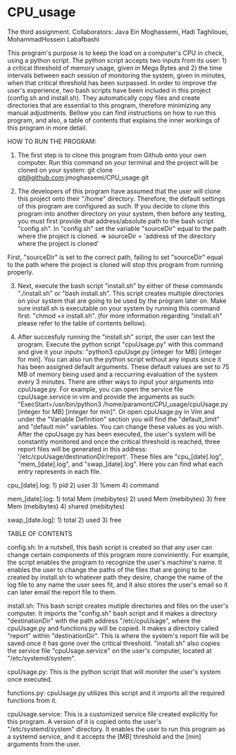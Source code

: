 # CPU_usage
The third assignment.
Collaborators:
  Java Ein Moghassemi, 
  Hadi Taghilouei, 
  MohammadHossein Labafbashi

This program's purpose is to keep the load on a computer's CPU in check, using a python script. The python script accepts two inputs from its user: 1) a critical threshold of memory usage, given in Mega Bytes and 2) the time intervals between each session of monitoring the system, given in minutes, when that critical threshold has been surpassed. In order to improve the user's experience, two bash scripts have been included in this project (config.sh and install.sh). They automatically copy files and create directories that are essential to this program, therefore minimizing any manual adjustments. 
Bellow you can find instructions on how to run this program, and also, a table of contents that explains the inner workings of this program in more detail.


HOW TO RUN THE PROGRAM:
1) The first step is to clone this program from Github onto your own computer. Run this command on your terminal and the project will be cloned on your system: 
git clone git@github.com:jmoghassemi/CPU_usage.git
  
2) The developers of this program have assumed that the user will clone this project onto their "/home" directory. Therefore, the default settings of this program are configured as such. If you decide to clone this program into another directory on your system, then before any testing, you must first provide that address/absolute path to the bash script "config.sh". In "config.sh" set the variable "sourceDir" equal to the path where the project is cloned.
=> sourceDir = 'address of the directory where the project is cloned'

  First, "sourceDir" is set to the correct path, failing to set "sourceDir" equal to the path where the project is cloned will stop this program from running properly.	
    
3) Next, execute the bash script "install.sh" by either of these commands "./install.sh" or "bash install.sh". This script creates multiple directories on your system that are going to be used by the program later on. Make sure install.sh is executable on your system by running this command first: "chmod +x install.sh". (for more information regarding "install.sh" please refer to the table of contents bellow).

4) After succesfuly running the "install.sh" script, the user can test the program. Execute the python script "cpuUsage.py" with this command and give it your inputs: "python3 cpuUsge.py [integer for MB] [integer for min]. You can also run the python script without any inputs since it has been assigned default arguments. These default values are set to 75 MB of memory being used and a reccurring evaluation of the system every 3 minutes. 
There are other ways to input your arguments into cpuUsage.py. For example, you can open the service file cpuUsage.service in vim and provide the arguments as such: "ExecStart=/usr/bin/python3 /home/paramont/CPU_usage/cpuUsage.py [integer for MB] [integer for min]". Or open cpuUsage.py in Vim and under the "Variable Definition" section you will find the "default_limit" and "default min" variables. You can change these values as you wish. 
After the cpuUsage.py has been executed, the user's system will be constantly monitored and once the critical threshold is reached, three report files will be generated in this address: '/etc/cpuUsage/destinationDir/report'. These files are "cpu_[date].log", "mem_[date].log", and "swap_[date].log". Here you can find what each entry represents in each file.  

  cpu_[date].log: 1) pid 2) user 3) %mem 4) command

  mem_[date].log: 1) total Mem (mebibytes) 2) used Mem (mebibytes) 3) free Mem (mebibytes) 4) shared (mebibytes)

  swap_[date.log]: 1) total 2) used 3) free 
  
TABLE OF CONTENTS

config.sh:
In a nutshell, this bash script is created so that any user can change certain components of this program more conviniently. For example, the script enables the program to recognize the user's machine's name. It enables the user to change the paths of the files that are going to be created by install.sh to whatever path they desire, change the name of the log file to any name the user sees fit, and it also stores the user's email so it can later email the report file to them. 

install.sh:
This bash script creates mutiple directories and files on the user's computer. It imports the "config.sh" bash script and it makes a directory "destinationDir" with the path address "/etc/cpuUsage", where the cpuUsage.py and functions.py will be copied. It makes a directory called "report" within "destinationDir". This is where the system's report file will be saved once it has gone over the critical threshold. "install.sh" also copies the service file "cpuUsage.service" on the user's computer, located at "/etc/systemd/system". 

cpuUsage.py:
This is the python script that will moniter the user's system once executed.

functions.py:
cpuUsage.py utilizes this script and it imports all the required functions from it.

cpuUsage.service:
This is a customized service file created explicitly for this program. A version of it is copied onto the user's "/etc/systemd/system" directory. It enables the user to run this program as a systemd service, and it accepts the [MB] threshold and the [min] arguments from the user.  


  
